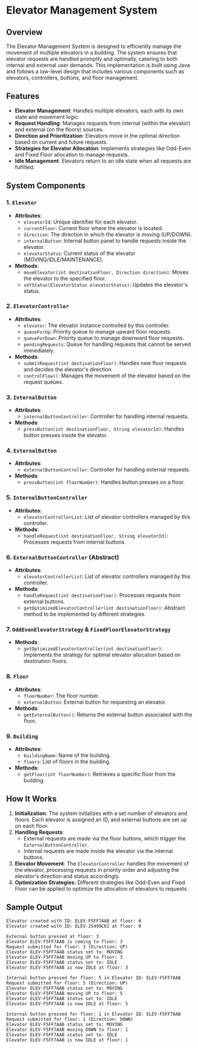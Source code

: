# Elevator Management System

## Overview

The Elevator Management System is designed to efficiently manage the movement of multiple elevators in a building. The system ensures that elevator requests are handled promptly and optimally, catering to both internal and external user demands. This implementation is built using Java and follows a low-level design that includes various components such as elevators, controllers, buttons, and floor management.

## Features

- **Elevator Management**: Handles multiple elevators, each with its own state and movement logic.
- **Request Handling**: Manages requests from internal (within the elevator) and external (on the floors) sources.
- **Direction and Prioritization**: Elevators move in the optimal direction based on current and future requests.
- **Strategies for Elevator Allocation**: Implements strategies like Odd-Even and Fixed Floor allocation to manage requests.
- **Idle Management**: Elevators return to an idle state when all requests are fulfilled.

## System Components

### 1. `Elevator`
- **Attributes**:
  - `elevatorId`: Unique identifier for each elevator.
  - `currentFloor`: Current floor where the elevator is located.
  - `direction`: The direction in which the elevator is moving (UP/DOWN).
  - `internalButton`: Internal button panel to handle requests inside the elevator.
  - `elevatorStatus`: Current status of the elevator (MOVING/IDLE/MAINTENANCE).
- **Methods**:
  - `moveElevator(int destinationFloor, Direction direction)`: Moves the elevator to the specified floor.
  - `setStatus(ElevatorStatus elevatorStatus)`: Updates the elevator's status.

### 2. `ElevatorController`
- **Attributes**:
  - `elevator`: The elevator instance controlled by this controller.
  - `queueForUp`: Priority queue to manage upward floor requests.
  - `queueForDown`: Priority queue to manage downward floor requests.
  - `pendingRequests`: Queue for handling requests that cannot be served immediately.
- **Methods**:
  - `submitRequest(int destinationFloor)`: Handles new floor requests and decides the elevator's direction.
  - `controlFlow()`: Manages the movement of the elevator based on the request queues.

### 3. `InternalButton`
- **Attributes**:
  - `internalButtonController`: Controller for handling internal requests.
- **Methods**:
  - `pressButton(int destinationFloor, String elevatorId)`: Handles button presses inside the elevator.

### 4. `ExternalButton`
- **Attributes**:
  - `externalButtonController`: Controller for handling external requests.
- **Methods**:
  - `pressButton(int floorNumber)`: Handles button presses on a floor.

### 5. `InternalButtonController`
- **Attributes**:
  - `elevatorControllerList`: List of elevator controllers managed by this controller.
- **Methods**:
  - `handleRequest(int destinationFloor, String elevatorId)`: Processes requests from internal buttons.

### 6. `ExternalButtonController` (Abstract)
- **Attributes**:
  - `elevatorControllerList`: List of elevator controllers managed by this controller.
- **Methods**:
  - `handleRequest(int destinationFloor)`: Processes requests from external buttons.
  - `getOptimizedElevatorController(int destinationFloor)`: Abstract method to be implemented by different strategies.

### 7. `OddEvenElevatorStrategy` & `FixedFloorElevatorStrategy`
- **Methods**:
  - `getOptimizedElevatorController(int destinationFloor)`: Implements the strategy for optimal elevator allocation based on destination floors.

### 8. `Floor`
- **Attributes**:
  - `floorNumber`: The floor number.
  - `externalButton`: External button for requesting an elevator.
- **Methods**:
  - `getExternalButton()`: Returns the external button associated with the floor.

### 9. `Building`
- **Attributes**:
  - `buildingName`: Name of the building.
  - `floors`: List of floors in the building.
- **Methods**:
  - `getFloor(int floorNumber)`: Retrieves a specific floor from the building.

## How It Works

1. **Initialization**: The system initializes with a set number of elevators and floors. Each elevator is assigned an ID, and external buttons are set up on each floor.
2. **Handling Requests**:
   - External requests are made via the floor buttons, which trigger the `ExternalButtonController`.
   - Internal requests are made inside the elevator via the internal buttons.
3. **Elevator Movement**: The `ElevatorController` handles the movement of the elevator, processing requests in priority order and adjusting the elevator's direction and status accordingly.
4. **Optimization Strategies**: Different strategies like Odd-Even and Fixed Floor can be applied to optimize the allocation of elevators to requests.

## Sample Output

```
Elevator created with ID: ELEV-F5FF7AAB at floor: 0
Elevator created with ID: ELEV-25499C61 at floor: 0

External button pressed at floor: 3
Elevator ELEV-F5FF7AAB is coming to floor: 3
Request submitted for floor: 3 (Direction: UP)
Elevator ELEV-F5FF7AAB status set to: MOVING
Elevator ELEV-F5FF7AAB moving UP to floor: 3
Elevator ELEV-F5FF7AAB status set to: IDLE
Elevator ELEV-F5FF7AAB is now IDLE at floor: 3

Internal button pressed for floor: 5 in Elevator ID: ELEV-F5FF7AAB
Request submitted for floor: 5 (Direction: UP)
Elevator ELEV-F5FF7AAB status set to: MOVING
Elevator ELEV-F5FF7AAB moving UP to floor: 5
Elevator ELEV-F5FF7AAB status set to: IDLE
Elevator ELEV-F5FF7AAB is now IDLE at floor: 5

Internal button pressed for floor: 1 in Elevator ID: ELEV-F5FF7AAB
Request submitted for floor: 1 (Direction: DOWN)
Elevator ELEV-F5FF7AAB status set to: MOVING
Elevator ELEV-F5FF7AAB moving DOWN to floor: 1
Elevator ELEV-F5FF7AAB status set to: IDLE
Elevator ELEV-F5FF7AAB is now IDLE at floor: 1
